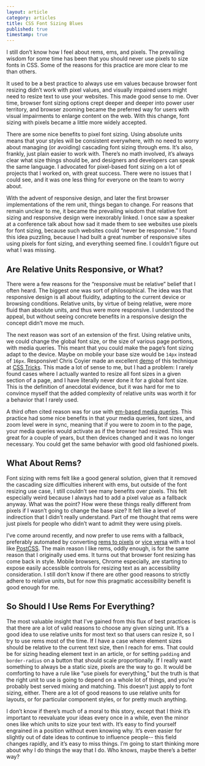 ```yaml
---
layout: article
category: articles
title: CSS Font Sizing Blues
published: true
timestamp: true
---
```


I still don’t know how I feel about rems, ems, and pixels. The prevailing wisdom for some time has been that you should never use pixels to size fonts in CSS. Some of the reasons for this practice are more clear to me than others.

It used to be a best practice to always use em values because browser font resizing didn’t work with pixel values, and visually impaired users might need to resize text to use your websites. This made good sense to me. Over time, browser font sizing options crept deeper and deeper into power user territory, and browser zooming became the preferred way for users with visual impairments to enlarge content on the web. With this change, font sizing with pixels became a little more widely accepted.

There are some nice benefits to pixel font sizing. Using absolute units means that your styles will be consistent everywhere, with no need to worry about managing (or avoiding) cascading font sizing through ems. It’s also, frankly, just plain easier to work with. There’s no math involved, it’s always clear what size things should be, and designers and developers can speak the same language. I advocated for pixel-based font sizing on a lot of projects that I worked on, with great success. There were no issues that I could see, and it was one less thing for everyone on the team to worry about.

With the advent of responsive design, and later the first browser implementations of the rem unit, things began to change. For reasons that remain unclear to me, it became the prevailing wisdom that relative font sizing and responsive design were inexorably linked. I once saw a speaker at a conference talk about how sad it made them to see websites use pixels for font sizing, because such websites could “never be responsive.” I found this idea puzzling, because I had built a great number of responsive sites using pixels for font sizing, and everything seemed fine. I couldn’t figure out what I was missing.

## Are Relative Units Responsive, or What?

There were a few reasons for the “responsive must be relative” belief that I often heard. The biggest one was sort of philosophical. The idea was that responsive design is all about fluidity, adapting to the current device or browsing conditions. Relative units, by virtue of being relative, were more fluid than absolute units, and thus were more responsive. I understood the appeal, but without seeing concrete benefits in a responsive design the concept didn’t move me much.

The next reason was sort of an extension of the first. Using relative units, we could change the global font size, or the size of various page portions, with media queries. This meant that you could make the page’s font sizing adapt to the device. Maybe on mobile your base size would be `14px` instead of `16px`. Responsive! Chris Coyier made an excellent [demo](https://css-tricks.com/rems-ems/) of this technique at [CSS Tricks](https://css-tricks.com/). This made a lot of sense to me, but I had a problem: I rarely found cases where I actually wanted to resize all font sizes in a given section of a page, and I have literally never done it for a global font size. This is the definition of anecdotal evidence, but it was hard for me to convince myself that the added complexity of relative units was worth it for a behavior that I rarely used.

A third often cited reason was for use with [em-based media queries](http://blog.cloudfour.com/the-ems-have-it-proportional-media-queries-ftw/). This practice had some nice benefits in that your media queries, font sizes, and zoom level were in sync, meaning that if you were to zoom in to the page, your media queries would activate as if the browser had resized. This was great for a couple of years, but then devices changed and it was no longer necessary. You could get the same behavior with good old fashioned pixels.

## What About Rems?

Font sizing with rems felt like a good general solution, given that it removed the cascading size difficulties inherent with ems, but outside of the font resizing use case, I still couldn’t see many benefits over pixels. This felt especially weird because I always had to add a pixel value as a fallback anyway. What was the point? How were these things really different from pixels if I wasn’t going to change the base size? It felt like a level of indirection that I didn’t really understand. Part of me thought that rems were just pixels for people who didn’t want to admit they were using pixels.

I’ve come around recently, and now prefer to use rems with a fallback, preferably automated by converting [rems to pixels](https://github.com/robwierzbowski/node-pixrem) or [vice versa](https://github.com/cuth/postcss-pxtorem) with a tool like [PostCSS](https://github.com/postcss/postcss). The main reason I like rems, oddly enough, is for the same reason that I originally used ems. It turns out that browser font resizing has come back in style. Mobile browsers, Chrome especially, are starting to expose easily accessible controls for resizing text as an accessibility consideration. I still don’t know if there are other good reasons to strictly adhere to relative units, but for now this pragmatic accessibility benefit is good enough for me.

## So Should I Use Rems For Everything?

The most valuable insight that I’ve gained from this flux of best practices is that there are a lot of valid reasons to choose any given sizing unit. It’s a good idea to use relative units for most text so that users can resize it, so I try to use rems most of the time. If I have a case where element sizes should be relative to the current text size, then I reach for ems. That could be for sizing heading element text in an article, or for setting `padding` and `border-radius` on a button that should scale proportionally. If I really want something to always be a static size, pixels are the way to go. It would be comforting to have a rule like “use pixels for everything," but the truth is that the right unit to use is going to depend on a whole lot of things, and you’re probably best served mixing and matching. This doesn’t just apply to font sizing, either. There are a lot of good reasons to use relative units for layouts, or for particular component styles, or for pretty much anything.

I don’t know if there’s much of a moral to this story, except that I think it’s important to reevaluate your ideas every once in a while, even the minor ones like which units to size your text with. It’s easy to find yourself engrained in a position without even knowing why. It’s even easier for slightly out of date ideas to continue to influence people-- this field changes rapidly, and it’s easy to miss things. I’m going to start thinking more about why I do things the way that I do. Who knows, maybe there’s a better way?
